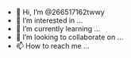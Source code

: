 - 👋 Hi, I’m @266517162twwy
- 👀 I’m interested in ...
- 🌱 I’m currently learning ...
- 💞️ I’m looking to collaborate on ...
- 📫 How to reach me ...

<!---
266517162twwy/266517162twwy is a ✨ special ✨ repository because its `README.md` (this file) appears on your GitHub profile.
You can click the Preview link to take a look at your changes.
--->
